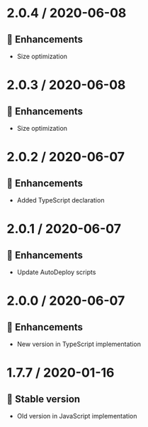 # 2.0.4 / 2020-06-08

## :tada: Enhancements
- Size optimization

# 2.0.3 / 2020-06-08

## :tada: Enhancements
- Size optimization

# 2.0.2 / 2020-06-07

## :tada: Enhancements
- Added TypeScript declaration

# 2.0.1 / 2020-06-07

## :tada: Enhancements
- Update AutoDeploy scripts

# 2.0.0 / 2020-06-07

## :tada: Enhancements
- New version in TypeScript implementation

# 1.7.7 / 2020-01-16

## :tada: Stable version
- Old version in JavaScript implementation